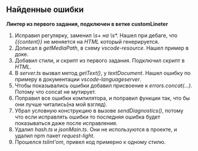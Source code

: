 ## Найденные ошибки
**Линтер из первого задания, подключен в ветке customLineter**
1. Исправил регулярку, заменил *\s+ на \s\*.* Нашел при дебаге, что *{{content}}* не меняется на *HTML* который генерируется.
2. Дописал в *getMediaPath*, в схему *vscode-resource*. Нашел пример в доке.
3. Добавил стили, и скрипт из первого задания. Подключил скрипт в *HTML*.
4. В *server.ts* вызвал метод *getText()*, у *textDocument*. Нашел ошибку по примеру в документации *vscode-languageserver*.
5. Чтобы показывались ошибки добавил присвоение к *errors.concat(...)*. Потому что concat не мутирует.
6. Поправил все ошибки компилятора, и поправил функции так, что бы они лучше читались(на мой взгляд).
7. Убрал условную конструкцию в вызове *sendDiagnostics()*, потому что если исправлять ошибки то последняя ошибка будет показываться даже после исправления.
8. Удалил *hash.ts* и *jsonMain.ts*. Они не используются в проекте, и удалил npm пакет *request-light*.
9. Прошелся *tslint'om*, привел код примерно к одному стилю.
